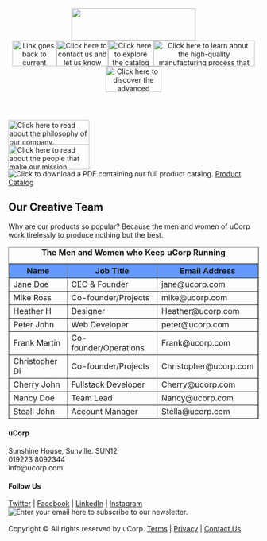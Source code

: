 <html>

<head>
<meta name="Keywords" content="CIW, HTML5, uCorp"/>
<meta name="Description" content="Simple XHTML page for uCorp site"/>
<meta charset="utf-8"/>
<link rel="stylesheet"  type="text/css" href="aboutus/aboutus.css"/>
<title>Welcome to uCorp</title>
</head>
<body>



<!-- HEADER -->
<header>

<div id="head"><a href="index.html"><img height="65" width="250" src="aboutus/uCorp_logo.png" /></a></div>

<div id="navbar"><a href="aboutus.html"><img height="52" width="89" src="aboutus/header_button_about-us.jpg" alt="Link goes back to current page." id="aboutus" /></a><a href="contactus.html"><img height="52" width="104" src="aboutus/header_button_contact-us.jpg" alt="Click here to contact us and let us know what you think." id="contactus" /></a><img height="52" width="91" src="aboutus/header_button_products.jpg" alt="Click here to explore the catalog of products we offer." id="products" /><a href="manufacturing.html"><img height="52" width="204" src="aboutus/header_button_manufacturing-process.jpg" alt="Click here to learn about the high-quality manufacturing process that uCorp employs." id="manufacturingprocess" /></a><a href="technology.html"><img height="52" width="112" src="aboutus/header_button_technology.jpg" alt="Click here to discover the advanced technology that goes into each one of our speakers." id="technology"/></a></div>

</header>

<!--PAGE NAVIGATION -->
<nav>
<a href="aboutus.html"><img height="50" width="163" src="aboutus/nav_button_about-us_team.png" alt="Click here to read about the philosophy of our company." id="subnav_aboutus" /></a>
<br />
<a href="aboutus_the-team.html"><img height="50" width="163" src="aboutus/nav_button_the-team_team.jpg" alt="Click here to read about the people that make our mission possible." id="subnav_theteam" /></a>
<div id="catalog">
<img src="aboutus/catalog.jpg" alt="Click to download a PDF containing our full product catalog." />
<a href="aboutus/catalog.pdf">Product Catalog</a>
</div>
</nav>

<!-- ARTICLE -->

<article>

<h2>Our Creative Team</h2>

<p>Why are our products so popular? Because the men and women of uCorp work tirelessly to produce nothing but the best.</p>

<table class="center" border="1">
<caption>
<strong>The Men and Women who Keep uCorp Running</strong>
</caption>
  <tr bgcolor = "#6699ff" >
    <th>Name</th>
    <th>Job Title</th>
    <th>Email Address</th>
  </tr>
<tr>
<td class="center">Jane Doe</td>
<td class="center">CEO & Founder</td>
<td class="center">jane@ucorp.com</td>
</tr>
<tr>
<td class="center">Mike Ross</td>
<td class="center">Co-founder/Projects</td>
<td class="center">mike@ucorp.com</td>
</tr>
<tr>
<td class="center">Heather H</td>
<td class="center">Designer</td>
<td class="center">Heather@ucorp.com</td>
</tr>
<tr>
<td class="center">Peter John</td>
<td class="center">Web Developer</td>
<td class="center">peter@ucorp.com</td>
</tr>
<tr>
<td class="center">Frank Martin</td>
<td class="center">Co-founder/Operations</td>
<td class="center">Frank@ucorp.com</td>
</tr>
<tr>
<td class="center">Christopher Di</td>
<td class="center">Co-founder/Projects</td>
<td class="center">Christopher@ucorp.com</td>
</tr>
<tr>
<td class="center">Cherry John</td>
<td class="center">Fullstack Developer</td>
<td class="center">Cherry@ucorp.com</td>
</tr>
<tr>
<td class="center">Nancy Doe</td>
<td class="center">Team Lead</td>
<td class="center">Nancy@ucorp.com</td>
</tr><tr>
<td class="center">Steall John</td>
<td class="center">Account Manager</td>
<td class="center">Stella@ucorp.com</td>
</tr>
</table>


</article>


<!-- FOOTER -->
<footer>

<div id="address">
<h4>uCorp</h4>
Sunshine House, Sunville. SUN12
<br />
019223 8092344
<br/>
info@ucorp.com
</div>

<div id="follow">
<h4>Follow Us</h4>
<a href="https://twitter.com/uCorp4">Twitter</a> | <a href="https://www.facebook.com/UCorp-441272686298550/">Facebook</a> | <a href="https://www.linkedin.com/company/ucorporation/">LinkedIn</a> | <a href="https://www.instagram.com/ucorp123/">Instagram</a>
<img src="aboutus/footer_newsletter.jpg"  alt="Enter your email here to subscribe to our newsletter." />
</div>

<div id="footerlinks">
<br />
Copyright &copy All rights reserved by uCorp. <a href="terms.html">Terms</a> | <a href="privacy.html">Privacy</a> | <a href="contactus.html">Contact Us<a?
</div>

</footer>

</body>

</html>
